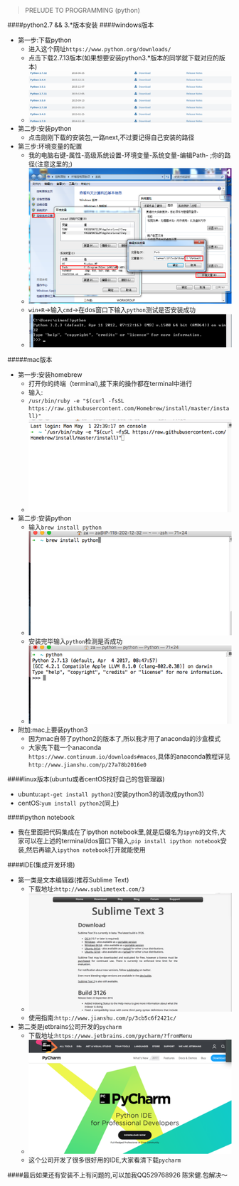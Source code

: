 >PRELUDE TO PROGRAMMING (python)

####python2.7 && 3.*版本安装
####windows版本
 - 第一步:下载python 
 	- 进入这个网址`https://www.python.org/downloads/`
 	- 点击下载2.7.13版本(如果想要安装python3.*版本的同学就下载对应的版本)
 	- <img src="./img/屏幕快照 2017-05-01 下午10.59.23.png"/>
 - 第二步:安装python
   - 点击刚刚下载的安装包,一路next,不过要记得自己安装的路径
 - 第三步:环境变量的配置
 	- 我的电脑右键-属性-高级系统设置-环境变量-系统变量-编辑Path- ;你的路径(注意这里的;)
 	- <img src="./img/屏幕快照 2017-05-01 下午11.02.13.png"/>
 	- `win+R`->输入`cmd`->在dos窗口下输入`python`测试是否安装成功
 	- <img src="./img/屏幕快照 2017-05-01 下午11.04.17.png"/>

#####mac版本
 - 第一步:安装homebrew 
 	 - 打开你的终端（terminal),接下来的操作都在terminal中进行
 	 - 输入:
 	 - `/usr/bin/ruby -e "$(curl -fsSL https://raw.githubusercontent.com/Homebrew/install/master/install)"`
 	 - <img src="./img/屏幕快照 2017-05-01 下午10.54.58.png"/>
 - 第二步:安装python
 	 - 输入`brew install python`
 	 - <img src="./img/屏幕快照 2017-05-01 下午10.55.17.png"/>
 	 - 安装完毕输入`python`检测是否成功
 	 - <img src="./img/屏幕快照 2017-05-01 下午10.55.29.png"/>
 - 附加:mac上要装python3
 	 - 因为mac自带了python2的版本了,所以我才用了anaconda的沙盒模式
 	 - 大家先下载一个anaconda  `https://www.continuum.io/downloads#macos`,具体的anaconda教程详见`http://www.jianshu.com/p/27a78b2016e0`

####linux版本(ubuntu或者centOS找好自己的包管理器)
 - ubuntu:`apt-get install python2`(安装python3的请改成python3)
 - centOS:`yum install python2`(同上)

####ipython notebook
 - 我在里面把代码集成在了ipython notebook里,就是后缀名为`ipynb`的文件,大家可以在上述的terminal/dos窗口下输入,`pip install ipython notebook`安装,然后再输入`ipython notebook`打开就能使用

####IDE(集成开发环境)
 - 第一类是文本编辑器(推荐Sublime Text)
 	 - 下载地址:`http://www.sublimetext.com/3`
 	 - <img src="./img/屏幕快照 2017-05-02 下午2.49.31.png"/>
 	 - 使用指南:`http://www.jianshu.com/p/3cb5c6f2421c/`
 - 第二类是jetbrains公司开发的`pycharm`
 	 - 下载地址:`https://www.jetbrains.com/pycharm/?fromMenu`
 	 - <img src="./img/屏幕快照 2017-05-02 下午2.47.29.png"/>
 	 - 这个公司开发了很多很好用的IDE,大家看清下载`pycharm`

####最后如果还有安装不上有问题的,可以加我QQ529768926 陈宋健.包解决～